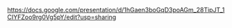 https://docs.google.com/presentation/d/1hGaen3boGqD3poAGm_28TipJT_1CIYFZoo9rg0Vg5pY/edit?usp=sharing
